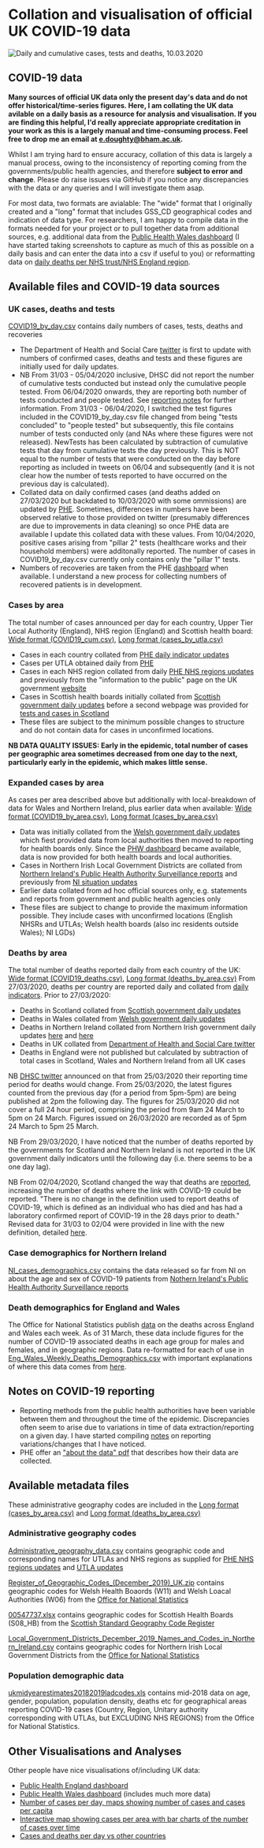 # Collation and visualisation of official UK COVID-19 data

![Daily and cumulative cases, tests and deaths, 10.03.2020](https://github.com/emmadoughty/Daily_COVID-19/blob/master/Summary_plot.png)

## COVID-19 data

**Many sources of official UK data only the present day's data and do not offer historical/time-series figures. Here, I am collating the UK data avilable on a daily basis as a resource for analysis and visualisation. If you are finding this helpful, I'd really appreciate appropriate creditation in your work as this is a largely manual and time-consuming process. Feel free to drop me an email at e.doughty@bham.ac.uk.**

Whilst I am trying hard to ensure accuracy, collation of this data is largely a manual process, owing to the inconsistency of reporting coming from the governments/public health agencies, and therefore **subject to error and change**. Please do raise issues via GitHub if you notice any discrepancies with the data or any queries and I will investigate them asap.

For most data, two formats are avialable: The "wide" format that I originally created and a "long" format that includes GSS_CD geographical codes and indication of data type. For researchers, I am happy to compile data in the formats needed for your project or to pull together data from additional sources, e.g. additional data from the [Public Health Wales dashboard](https://public.tableau.com/profile/public.health.wales.health.protection#!/vizhome/RapidCOVID-19virology-Public/Headlinesummary) (I have started taking screenshots to capture as much of this as possible on a daily basis and can enter the data into a csv if useful to you) or reformatting data on [daily deaths per NHS trust/NHS England region](https://www.england.nhs.uk/statistics/statistical-work-areas/covid-19-daily-deaths/).

## Available files and COVID-19 data sources

### UK cases, deaths and tests


[COVID19_by_day.csv](https://github.com/emmadoughty/Daily_COVID-19/blob/master/Data/COVID19_by_day.csv) contains daily numbers of cases, tests, deaths and recoveries
- The Department of Health and Social Care [twitter](https://twitter.com/DHSCgovuk) is first to update with numbers of confirmed cases, deaths and tests and these figures are initially used for daily updates.
- NB From 31/03 - 05/04/2020 inclusive, DHSC did not report the number of cumulative tests conducted but instead only the cumulative people tested. From 06/04/2020 onwards, they are reporting both number of tests conducted and people tested. See [reporting notes](https://github.com/emmadoughty/Daily_COVID-19/blob/master/Reporting_notes.txt) for further information. From 31/03 - 06/04/2020, I switched the test figures included in the COVID19_by_day.csv file changed from being "tests concluded" to "people tested" but subsequently, this file contains number of tests conducted only (and NAs where these figures were not released). NewTests has been calculated by subtraction of cumulative tests that day from cumulative tests the day previously. This is NOT equal to the number of tests that were conducted on the day before reporting as included in tweets on 06/04 and subsequently (and it is not clear how the number of tests reported to have occurred on the previous day is calculated). 
- Collated data on daily confirmed cases (and deaths added on 27/03/2020 but backdated to 10/03/2020 with some ommissions) are updated by [PHE](https://www.arcgis.com/home/item.html?id=bc8ee90225644ef7a6f4dd1b13ea1d67). Sometimes, differences in numbers have been observed relative to those provided on twitter (presumably differences are due to improvements in data cleaning) so once PHE data are available I update this collated data with these values. From 10/04/2020, positive cases arising from "pillar 2" tests (healthcare works and their household members) were additonally reported. The number of cases in COVID19_by_day.csv currently only contains only the "pillar 1" tests.
- Numbers of recoveries are taken from the PHE [dashboard](https://fingertips.phe.org.uk/documents/Historic%20COVID-19%20Dashboard%20Data.xlsx) when available. I understand a new process for collecting numbers of recovered patients is in development.

### Cases by area


The total number of cases announced per day for each country, Upper Tier Local Authority (England), NHS region (England) and Scottish health board: [Wide format (COVID19_cum.csv)](https://github.com/emmadoughty/Daily_COVID-19/blob/master/Data/COVID19_cum.csv), [Long format (cases_by_utla.csv)](https://github.com/emmadoughty/Daily_COVID-19/blob/master/Data/cases_by_utla.csv)
- Cases in each country collated from [PHE daily indicator updates](https://www.arcgis.com/home/item.html?id=bc8ee90225644ef7a6f4dd1b13ea1d67)
- Cases per UTLA obtained daily from [PHE](https://www.arcgis.com/home/item.html?id=b684319181f94875a6879bbc833ca3a6) 
- Cases in each NHS region collated from daily [PHE NHS regions updates](https://www.arcgis.com/home/item.html?id=ca796627a2294c51926865748c4a56e8) and previously from the "information to the public" page on the UK government [website](https://www.gov.uk/guidance/coronavirus-covid-19-information-for-the-public)
- Cases in Scottish health boards initially collated from [Scottish government daily updates](https://www.gov.scot/coronavirus-covid-19/) before a second webpage was provided for [tests and cases in Scotland](https://www.gov.scot/publications/coronavirus-covid-19-tests-and-cases-in-scotland/)
- These files are subject to the minimum possible changes to structure and do not contain data for cases in unconfirmed locations.


**NB DATA QUALITY ISSUES: Early in the epidemic, total number of cases per geographic area sometimes decreased from one day to the next, particularly early in the epidemic, which makes little sense.**

### Expanded cases by area
As cases per area described above but additionally with local-breakdown of data for Wales and Northern Ireland, plus earlier data when available: [Wide format (COVID19_by_area.csv)](https://github.com/emmadoughty/Daily_COVID-19/blob/master/Data/COVID19_by_area.csv), [Long format (cases_by_area.csv)](https://github.com/emmadoughty/Daily_COVID-19/blob/master/Data/cases_by_area.csv)
- Data was initially collated from the [Welsh government daily updates](https://covid19-phwstatement.nhs.wales/) which fiest provided data from local authorities then moved to reporting for health boards only. Since the [PHW dashboard](https://public.tableau.com/profile/public.health.wales.health.protection#!/vizhome/RapidCOVID-19virology-Public/Headlinesummary) became available, data is now provided for both health boards and local authorities.
- Cases in Northern Irish Local Government Districts are collated from [Northern Ireland's Public Health Authority Surveillance reports](https://www.publichealth.hscni.net/publications/covid-19-surveillance-reports) and previously from [NI situation updates](https://www.publichealth.hscni.net/news/covid-19-coronavirus)
- Earlier data collated from ad hoc official sources only, e.g. statements and reports from government and public health agencies only
- These files are subject to change to provide the maximum information possible. They include cases with unconfirmed locations (English NHSRs and UTLAs; Welsh health boards (also inc residents outside Wales); NI LGDs)


### Deaths by area
The total number of deaths reported daily from each country of the UK: [Wide format (COVID19_deaths.csv)](https://github.com/emmadoughty/Daily_COVID-19/blob/master/Data/COVID19_deaths.csv), [Long format (deaths_by_area.csv)](https://github.com/emmadoughty/Daily_COVID-19/blob/master/Data/deaths_by_area.csv)
From 27/03/2020, deaths per country are reported daily and collated from [daily indicators](https://www.arcgis.com/home/item.html?id=bc8ee90225644ef7a6f4dd1b13ea1d67). Prior to 27/03/2020:
- Deaths in Scotland collated from [Scottish government daily updates](https://www.gov.scot/coronavirus-covid-19/)
- Deaths in Wales collated from [Welsh government daily updates](https://covid19-phwstatement.nhs.wales/)
- Deaths in Northern Ireland collated from Northern Irish government daily updates [here](https://www.publichealth.hscni.net/news/covid-19-coronavirus) and [here](https://www.publichealth.hscni.net/publications/covid-19-surveillance-reports)
- Deaths in UK collated from [Department of Health and Social Care twitter](https://twitter.com/DHSCgovuk)
- Deaths in England were not published but calculated by subtraction of total cases in Scotland, Wales and Northern Ireland from all UK cases

NB [DHSC twitter](https://twitter.com/DHSCgovuk/status/1243237211119800323) announced on that from 25/03/2020 their reporting time period for deaths would change. From 25/03/2020, the latest figures counted from the previous day (for a period from 5pm-5pm) are being published at 2pm the following day. The figures for 25/03/2020 did not cover a full 24 hour period, comprising the period from 9am 24 March to 5pm on 24 March. Figures issued on 26/03/2020 are recorded as of 5pm 24 March to 5pm 25 March.

NB From 29/03/2020, I have noticed that the number of deaths reported by the governments for Scotland and Northern Ireland is not reported in the UK government daily indicators until the following day (i.e. there seems to be a one day lag).

NB From 02/04/2020, Scotland changed the way that deaths are [reported](https://www.gov.scot/news/new-process-for-reporting-covid-19-deaths/), increasing the number of deaths where the link with COVID-19 could be reported. "There is no change in the definition used to report deaths of COVID-19, which is defined as an individual who has died and has had a laboratory confirmed report of COVID-19 in the 28 days prior to death." Revised data for 31/03 to 02/04 were provided in line with the new definition, detailed [here](https://github.com/emmadoughty/Daily_COVID-19/blob/master/Reporting_notes.txt).

### Case demographics for Northern Ireland
[NI_cases_demographics.csv](https://github.com/emmadoughty/Daily_COVID-19/blob/master/Data/NI_cases_demographics.csv) contains the data released so far from NI on about the age and sex of COVID-19 patients from [Nothern Ireland's Public Health Authority Surveillance reports](https://www.publichealth.hscni.net/publications/covid-19-surveillance-reports)

### Death demographics for England and Wales
The Office for National Statistics publish [data](https://www.ons.gov.uk/peoplepopulationandcommunity/birthsdeathsandmarriages/deaths/bulletins/deathsregisteredweeklyinenglandandwalesprovisional/latest) on the deaths across England and Wales each week. As of 31 March, these data include figures for the number of COVID-19 associated deaths in each age group for males and females, and in geographic regions. Data re-formatted for each of use in [Eng_Wales_Weekly_Deaths_Demographics.csv](https://github.com/emmadoughty/Daily_COVID-19/blob/master/Data/Eng_Wales_Weekly_Deaths_Demographics.csv) with important explanations of where this data comes from [here](https://blog.ons.gov.uk/2020/03/31/counting-deaths-involving-the-coronavirus-covid-19/).

## Notes on COVID-19 reporting
- Reporting methods from the public health authorities have been variable between them and throughout the time of the epidemic. Discrepancies often seem to arise due to variations in time of data extraction/reporting on a given day. I have started compiling [notes](https://github.com/emmadoughty/Daily_COVID-19/blob/master/Reporting_notes.txt) on reporting variations/changes that I have noticed.
- PHE offer an ["about the data" pdf](https://fingertips.phe.org.uk/documents/PHE%20COVID-19%20Dashboard%20Metadata.pdf) that describes how their data are collected. 

## Available metadata files

These administrative geography codes are included in the [Long format (cases_by_area.csv)](https://github.com/emmadoughty/Daily_COVID-19/blob/master/Data/cases_by_area.csv) and [Long format (deaths_by_area.csv)](https://github.com/emmadoughty/Daily_COVID-19/blob/master/Data/deaths_by_area.csv)

### Administrative geography codes
[Administrative_geography_data.csv](https://github.com/emmadoughty/Daily_COVID-19/blob/master/Data/Administrative_geography_data.csv) contains geographic code and corresponding names for UTLAs and NHS regions as supplied for [PHE NHS regions updates](https://www.arcgis.com/home/item.html?id=ca796627a2294c51926865748c4a56e8) and [UTLA updates](https://www.arcgis.com/home/item.html?id=b684319181f94875a6879bbc833ca3a6)

[Register_of_Geographic_Codes_(December_2019)_UK.zip](https://github.com/emmadoughty/Daily_COVID-19/blob/master/Data/Register_of_Geographic_Codes_(December_2019)_UK.zip) contains geographic codes for Welsh Health Boaords (W11) and Welsh Loacal Authorities (W06) from the [Office for National Statistics](http://geoportal.statistics.gov.uk/datasets/register-of-geographic-codes-december-2019-for-the-united-kingdom)

[00547737.xlsx](https://github.com/emmadoughty/Daily_COVID-19/blob/master/Data/00547737.xlsx) contains geographic codes for Scottish Health Boards (S08_HB) from the [Scottish Standard Geography Code Register](https://www2.gov.scot/Topics/Statistics/sns/SNSRef/StanGeoCodeRegister)

[Local_Government_Districts_December_2019_Names_and_Codes_in_Northern_Ireland.csv](https://github.com/emmadoughty/Daily_COVID-19/blob/master/Data/Local_Government_Districts_December_2019_Names_and_Codes_in_Northern_Ireland.csv) contains geographic codes for Northern Irish Local Government Districts from the [Office for National Statistics](https://geoportal.statistics.gov.uk/datasets/local-government-districts-december-2019-names-and-codes-in-northern-ireland)

### Population demographic data
[ukmidyearestimates20182019ladcodes.xls](https://www.ons.gov.uk/peoplepopulationandcommunity/populationandmigration/populationestimates/datasets/populationestimatesforukenglandandwalesscotlandandnorthernireland) contains mid-2018 data on age, gender, population, population density, deaths etc for geographical areas reporting COVID-19 cases (Country, Region, Unitary authority corresponding with UTLAs, but EXCLUDING NHS REGIONS) from the Office for National Statistics.


## Other Visualisations and Analyses

Other people have nice visualisations of/including UK data:
- [Public Health England dashboard](https://www.arcgis.com/apps/opsdashboard/index.html#/f94c3c90da5b4e9f9a0b19484dd4bb14)
- [Public Health Wales dashboard](https://public.tableau.com/profile/public.health.wales.health.protection#!/vizhome/RapidCOVID-19virology-Public/Headlinesummary) (includes much more data)
- [Number of cases per day, maps showing number of cases and cases per capita](https://trafforddatalab.shinyapps.io/covid-19)
- [Interactive map showing cases per area with bar charts of the number of cases over time](https://www.arcgis.com/home/webmap/viewer.html?webmap=2c122cca2af644339cb636a9844672af&extent=-1.8598,50.9565,2.1969,52.3368)
- [Cases and deaths per day vs other countries](https://public.tableau.com/profile/andrewjmdata#!/vizhome/CoronaVirusMarch2020v4/Introduction?publish=yes)

